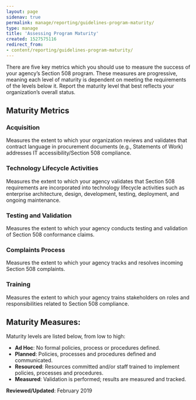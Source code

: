 ```yaml
---
layout: page
sidenav: true
permalink: manage/reporting/guidelines-program-maturity/
type: manage
title: 'Assessing Program Maturity'
created: 1527575116
redirect_from:
- content/reporting/guidelines-program-maturity/
---
```


There are five key metrics which you should use to measure the success of your agency’s Section 508 program. These measures are progressive, meaning each level of maturity is dependent on meeting the requirements of the levels below it. Report the maturity level that best reflects your organization’s overall status.

## Maturity Metrics

<h3 class="rteindent1">
  Acquisition
</h3>

<p class="rteindent1">
  Measures the extent to which your organization reviews and validates that contract language in procurement documents (e.g., Statements of Work) addresses IT accessibility/Section 508 compliance.
</p>

<h3 class="rteindent1">
  Technology Lifecycle Activities
</h3>

<p class="rteindent1">
  Measures the extent to which your agency validates that Section 508 requirements are incorporated into technology lifecycle activities such as enterprise architecture, design, development, testing, deployment, and ongoing maintenance.
</p>

<h3 class="rteindent1">
  Testing and Validation
</h3>

<p class="rteindent1">
  Measures the extent to which your agency conducts testing and validation of Section 508 conformance claims.
</p>

<h3 class="rteindent1">
  Complaints Process
</h3>

<p class="rteindent1">
  Measures the extent to which your agency tracks and resolves incoming Section 508 complaints.
</p>

<h3 class="rteindent1">
  Training
</h3>

<p class="rteindent1">
  Measures the extent to which your agency trains stakeholders on roles and responsibilities related to Section 508 compliance.
</p>

## Maturity Measures:

Maturity levels are listed below, from low to high:

  * **Ad Hoc**: No formal policies, process or procedures defined.
  * **Planned**: Policies, processes and procedures defined and communicated.
  * **Resourced**: Resources committed and/or staff trained to implement policies, processes and procedures.
  * **Measured**: Validation is performed; results are measured and tracked.

  


**Reviewed/Updated**: February 2019